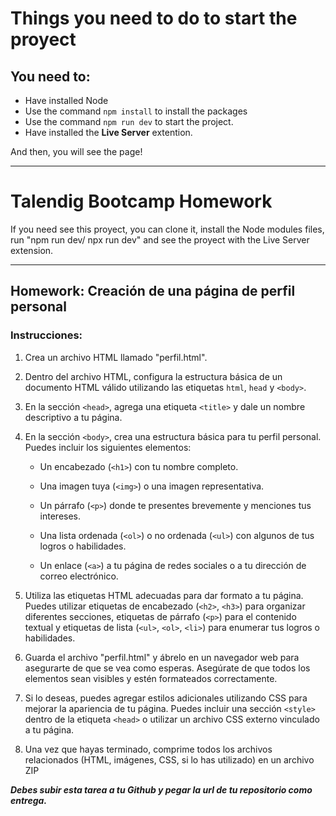 # Things you need to do to start the proyect

## You need to: 

- Have installed Node
- Use the command `npm install` to install the packages
- Use the command `npm run dev` to start the project. 
- Have installed the **Live Server** extention. 

And then, you will see the page!

---

# Talendig Bootcamp Homework

If you need see this proyect, you can clone it, install the Node modules files, run "npm run dev/ npx run dev" and see the proyect with the Live Server extension. 

---

## Homework: Creación de una página de perfil personal

### Instrucciones:

1. Crea un archivo HTML llamado "perfil.html".

2. Dentro del archivo HTML, configura la estructura básica de un documento HTML válido utilizando las etiquetas `html`, `head` y `<body>`.

3. En la sección `<head>`, agrega una etiqueta `<title>` y dale un nombre descriptivo a tu página.

4. En la sección `<body>`, crea una estructura básica para tu perfil personal. Puedes incluir los siguientes elementos:

    - Un encabezado (`<h1>`) con tu nombre completo.

    - Una imagen tuya (`<img>`) o una imagen representativa.

    - Un párrafo (`<p>`) donde te presentes brevemente y menciones tus intereses.

    - Una lista ordenada (`<ol>`) o no ordenada (`<ul>`) con algunos de tus logros o habilidades.

    - Un enlace (`<a>`) a tu página de redes sociales o a tu dirección de correo electrónico.

5. Utiliza las etiquetas HTML adecuadas para dar formato a tu página. Puedes utilizar etiquetas de encabezado (`<h2>`, `<h3>`) para organizar diferentes secciones, etiquetas de párrafo (`<p>`) para el contenido textual y etiquetas de lista (`<ul>`, `<ol>`, `<li>`) para enumerar tus logros o habilidades.

6. Guarda el archivo "perfil.html" y ábrelo en un navegador web para asegurarte de que se vea como esperas. Asegúrate de que todos los elementos sean visibles y estén formateados correctamente.

7. Si lo deseas, puedes agregar estilos adicionales utilizando CSS para mejorar la apariencia de tu página. Puedes incluir una sección `<style>` dentro de la etiqueta `<head>` o utilizar un archivo CSS externo vinculado a tu página.

8. Una vez que hayas terminado, comprime todos los archivos relacionados (HTML, imágenes, CSS, si lo has utilizado) en un archivo ZIP 

**_Debes subir esta tarea a tu Github y pegar la url de tu repositorio como entrega._**